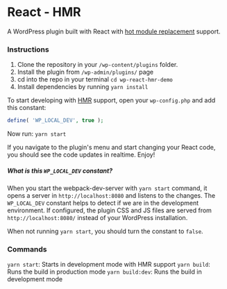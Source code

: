 # React - HMR

A WordPress plugin built with React with [hot module replacement](https://webpack.js.org/concepts/hot-module-replacement/) support.

### Instructions

1. Clone the repository in your `/wp-content/plugins` folder.
1. Install the plugin from `/wp-admin/plugins/` page
1. cd into the repo in your terminal `cd wp-react-hmr-demo`
1. Install dependencies by running `yarn install`

To start developing with [HMR](https://webpack.js.org/concepts/hot-module-replacement/) support, open your `wp-config.php` and add this constant:

```php
define( 'WP_LOCAL_DEV', true );
```

Now run: `yarn start`

If you navigate to the plugin's menu and start changing your React code, you should see the code updates in realtime. Enjoy!

##### What is this `WP_LOCAL_DEV` constant?

When you start the webpack-dev-server with `yarn start` command, it opens a server in `http://localhost:8080` and listens to the changes. The `WP_LOCAL_DEV` constant helps to detect if we are in the development environment. If configured, the plugin CSS and JS files are served from `http://localhost:8080/` instead of your WordPress installation.

When not running `yarn start`, you should turn the constant to `false`.

### Commands

`yarn start`: Starts in development mode with HMR support
`yarn build`: Runs the build in production mode
`yarn build:dev`: Runs the build in development mode

